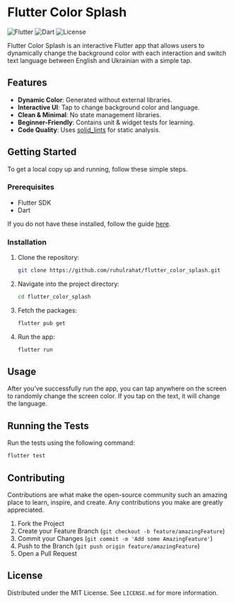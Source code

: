 # Flutter Color Splash

![Flutter](https://img.shields.io/badge/flutter-v3.10.4-blue)
![Dart](https://img.shields.io/badge/dart-v3.0.3-blue)
![License](https://img.shields.io/github/license/ruhulrahat/flutter_color_splash)




Flutter Color Splash is an interactive Flutter app that allows users to dynamically change the background color with each interaction and switch text language between English and Ukrainian with a simple tap.

##  Features
- **Dynamic Color**: Generated without external libraries.
- **Interactive UI**: Tap to change background color and language.
- **Clean & Minimal**: No state management libraries.
- **Beginner-Friendly**: Contains unit & widget tests for learning.
- **Code Quality**: Uses [solid_lints](https://pub.dev/packages/solid_lints) for static analysis.

## Getting Started

To get a local copy up and running, follow these simple steps.

### Prerequisites

- Flutter SDK
- Dart

If you do not have these installed, follow the guide [here](https://flutter.dev/docs/get-started/install).

### Installation

1. Clone the repository:
    ```bash
    git clone https://github.com/ruhulrahat/flutter_color_splash.git
    ```
2. Navigate into the project directory:
    ```bash
    cd flutter_color_splash
    ```
3. Fetch the packages:
    ```bash
    flutter pub get
    ```
4. Run the app:
    ```bash
    flutter run
    ```

## Usage

After you've successfully run the app, you can tap anywhere on the screen to randomly change the screen color. If you tap on the text, it will change the language.

## Running the Tests

Run the tests using the following command:

```bash
flutter test
```


## Contributing

Contributions are what make the open-source community such an amazing place to learn, inspire, and create. Any contributions you make are greatly appreciated.

1. Fork the Project
2. Create your Feature Branch (`git checkout -b feature/amazingFeature`)
3. Commit your Changes (`git commit -m 'Add some AmazingFeature'`)
4. Push to the Branch (`git push origin feature/amazingFeature`)
5. Open a Pull Request

## License

Distributed under the MIT License. See `LICENSE.md` for more information.
